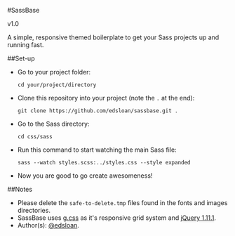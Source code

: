 #SassBase

v1.0

A simple, responsive themed boilerplate to get your Sass projects up and running fast.

##Set-up

-  Go to your project folder: 
   
   `cd your/project/directory`
-  Clone this repository into your project (note the `.` at the end):

   `git clone https://github.com/edsloan/sassbase.git .`
-  Go to the Sass directory:

   `cd css/sass`
-  Run this command to start watching the main Sass file:

   `sass --watch styles.scss:../styles.css --style expanded`
-  Now you are good to go create awesomeness!

##Notes

-  Please delete the `safe-to-delete.tmp` files found in the fonts and images directories.
-  SassBase uses [g.css](https://github.com/edsloan/g.css) as it's responsive grid system and [jQuery 1.11.1](http://ajax.googleapis.com/ajax/libs/jquery/1.11.1/jquery.min.js).
-  Author(s): [@edsloan](https://twitter.com/edsloandev).
